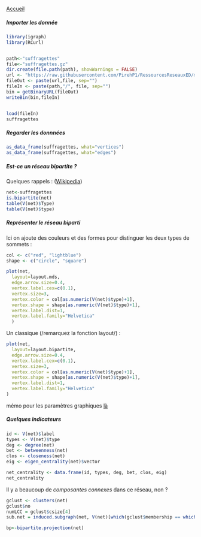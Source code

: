 [Accueil](https://github.com/PirehP1/RessourcesReseauxED/blob/master/README.md)

##### Importer les donnée 
```R
library(igraph)
library(RCurl)


path<-"suffragettes"
file<-"suffragettes.gz"
dir.create(file.path(path), showWarnings = FALSE)
url <- "https://raw.githubusercontent.com/PirehP1/RessourcesReseauxED/master/data/"
fileOut <- paste(url,file, sep="")
fileIn <- paste(path,"/", file, sep="")
bin = getBinaryURL(fileOut) 
writeBin(bin,fileIn)  


load(fileIn)
suffragettes
```
##### Regarder les donnnées 

```R
as_data_frame(suffragettes, what="vertices")
as_data_frame(suffragettes, what="edges")
```

##### Est-ce un réseau bipartite ? 
Quelques rappels :  ([Wikipedia](https://fr.wikipedia.org/wiki/Graphe_biparti))
```R
net<-suffragettes
is.bipartite(net)
table(V(net)$Type)
table(V(net)$type)
```

##### Représenter  le réseau biparti 

Ici on ajoute des couleurs et des formes pour distinguer les deux types de sommets : 
```R
col <- c("red", "lightblue")
shape <- c("circle", "square")

plot(net,
  layout=layout.mds,
  edge.arrow.size=0.4,
  vertex.label.cex=c(0.1),
  vertex.size=3, 
  vertex.color = col[as.numeric(V(net)$type)+1],
  vertex.shape = shape[as.numeric(V(net)$type)+1],
  vertex.label.dist=1,
  vertex.label.family="Helvetica"
  )
```
Un classique (/remarquez la fonction layout/) : 
```R
plot(net,
  layout=layout.bipartite,
  edge.arrow.size=0.4,
  vertex.label.cex=c(0.1),
  vertex.size=3, 
  vertex.color = col[as.numeric(V(net)$type)+1],
  vertex.shape = shape[as.numeric(V(net)$type)+1],
  vertex.label.dist=1,
  vertex.label.family="Helvetica"
)

```

mémo pour les paramètres graphiques [là](https://github.com/PirehP1/RessourcesReseauxED/blob/master/script/memoplot.md)

##### Quelques indicateurs
```R
id <- V(net)$label
types <- V(net)$type        
deg <- degree(net)
bet <- betweenness(net)
clos <- closeness(net)
eig <- eigen_centrality(net)$vector

net_centrality <- data.frame(id, types, deg, bet, clos, eig)
net_centrality
```
Il y a beaucoup de *composantes connexes* dans ce réseau, non ? 

```R
gclust <- clusters(net)
gclust$no
numLCC = gclust$csize[4]
sub.net = induced.subgraph(net, V(net)[which(gclust$membership == which.max(gclust$csize))])

```


```R
bp<-bipartite.projection(net)
```
